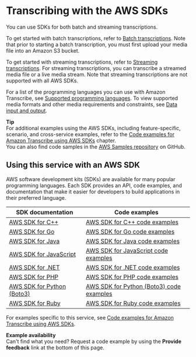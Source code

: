 # Transcribing with the AWS SDKs<a name="getting-started-sdk"></a>

You can use SDKs for both batch and streaming transcriptions\.

To get started with batch transcriptions, refer to [Batch transcriptions](getting-started-sdk-batch.md)\. Note that prior to starting a batch transcription, you must first upload your media file into an Amazon S3 bucket\.

To get started with streaming transcriptions, refer to [Streaming transcriptions](getting-started-sdk-streaming.md)\. For streaming transcriptions, you can transcribe a streamed media file or a live media stream\. Note that streaming transcriptions are not supported with all AWS SDKs\.

For a list of the programming languages you can use with Amazon Transcribe, see [Supported programming languages](supported-languages.md#supported-sdks)\. To view supported media formats and other media requirements and constraints, see [Data input and output](how-input.md)\.

**Tip**  
For additional examples using the AWS SDKs, including feature\-specific, scenario, and cross\-service examples, refer to the [Code examples for Amazon Transcribe using AWS SDKs](service_code_examples.md) chapter\.  
You can also find code samples in the [AWS Samples repository](https://github.com/aws-samples) on GitHub\.

## Using this service with an AWS SDK<a name="sdk-general-information-section"></a>

AWS software development kits \(SDKs\) are available for many popular programming languages\. Each SDK provides an API, code examples, and documentation that make it easier for developers to build applications in their preferred language\.


| SDK documentation | Code examples | 
| --- | --- | 
| [AWS SDK for C\+\+](https://docs.aws.amazon.com/sdk-for-cpp) | [AWS SDK for C\+\+ code examples](https://github.com/awsdocs/aws-doc-sdk-examples/tree/main/cpp) | 
| [AWS SDK for Go](https://docs.aws.amazon.com/sdk-for-go) | [AWS SDK for Go code examples](https://github.com/awsdocs/aws-doc-sdk-examples/tree/main/gov2) | 
| [AWS SDK for Java](https://docs.aws.amazon.com/sdk-for-java) | [AWS SDK for Java code examples](https://github.com/awsdocs/aws-doc-sdk-examples/tree/main/javav2) | 
| [AWS SDK for JavaScript](https://docs.aws.amazon.com/sdk-for-javascript) | [AWS SDK for JavaScript code examples](https://github.com/awsdocs/aws-doc-sdk-examples/tree/main/javascriptv3) | 
| [AWS SDK for \.NET](https://docs.aws.amazon.com/sdk-for-net) | [AWS SDK for \.NET code examples](https://github.com/awsdocs/aws-doc-sdk-examples/tree/main/dotnetv3) | 
| [AWS SDK for PHP](https://docs.aws.amazon.com/sdk-for-php) | [AWS SDK for PHP code examples](https://github.com/awsdocs/aws-doc-sdk-examples/tree/main/php) | 
| [AWS SDK for Python \(Boto3\)](https://docs.aws.amazon.com/pythonsdk) | [AWS SDK for Python \(Boto3\) code examples](https://github.com/awsdocs/aws-doc-sdk-examples/tree/main/python) | 
| [AWS SDK for Ruby](https://docs.aws.amazon.com/sdk-for-ruby) | [AWS SDK for Ruby code examples](https://github.com/awsdocs/aws-doc-sdk-examples/tree/main/ruby) | 

For examples specific to this service, see [Code examples for Amazon Transcribe using AWS SDKs](service_code_examples.md)\.

**Example availability**  
Can't find what you need? Request a code example by using the **Provide feedback** link at the bottom of this page\.